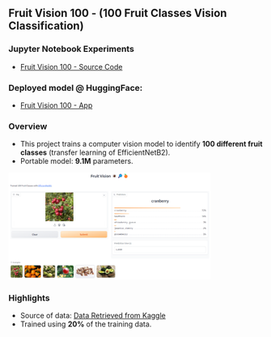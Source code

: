 ## Fruit Vision 100 - (100 Fruit Classes Vision Classification)

### Jupyter Notebook Experiments

- [Fruit Vision 100 - Source Code](https://github.com/andrewtclin/fruit_vision_model/blob/master/fruit_vision_100.ipynb)

### Deployed model @ HuggingFace:

- [Fruit Vision 100 - App](https://huggingface.co/spaces/tclin/fruit_vision_100)

### Overview

- This project trains a computer vision model to identify **100 different fruit classes** (transfer learning of EfficientNetB2).
- Portable model: **9.1M** parameters.

<img src="image/app_snapshot.png" alt="Alt Text" width="400" height="auto">

### Highlights

- Source of data: [Data Retrieved from Kaggle](https://www.kaggle.com/datasets/marquis03/fruits-100)
- Trained using **20%** of the training data.

